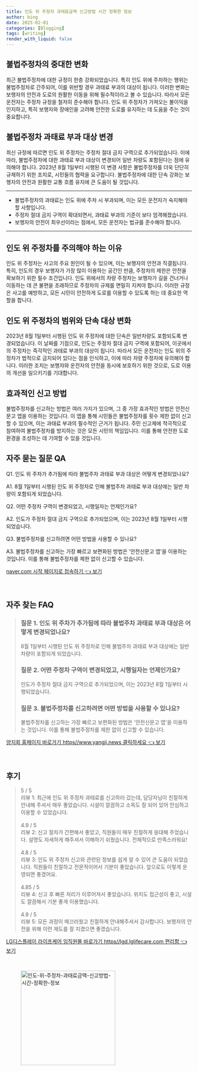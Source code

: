```yaml
---
title: 인도 위 주정차 과태료금액 신고방법 시간 정확한 정보
author: bing
date: 2025-02-01
categories: [Blogging]
tags: [writing]
render_with_liquid: false
---
```



<h2 id='불법주정차의 중대한 변화'>불법주정차의 중대한 변화</h2>

<p>최근 불법주정차에 대한 규정이 한층 강화되었습니다. 특히 인도 위에 주차하는 행위는 불법주정차로 간주되어, 이를 위반할 경우 과태료 부과의 대상이 됩니다. 이러한 변화는 보행자의 안전과 도로의 원활한 이동을 위해 필수적이라고 볼 수 있습니다. 따라서 모든 운전자는 주정차 규정을 철저히 준수해야 합니다. 인도 위 주정차가 가져오는 불이익을 인지하고, 특히 보행자와 장애인을 고려해 안전한 도로를 유지하는 데 도움을 주는 것이 중요합니다.</p>

<h2 id='불법주정차 과태료 부과 대상 변경'>불법주정차 과태료 부과 대상 변경</h2>

<p>최신 규정에 따르면 인도 위 주정차는 주정차 절대 금지 구역으로 추가되었습니다. 이에 따라, 불법주정차에 대한 과태료 부과 대상이 변경되어 일반 차량도 포함된다는 점에 유의해야 합니다. 2023년 8월 1일부터 시행된 이 변경 사항은 불법주정차를 더욱 단단히 규제하기 위한 조치로, 시민들의 협력을 요구합니다. 불법주정차에 대한 단속 강화는 보행자의 안전과 원활한 교통 흐름 유지에 큰 도움이 될 것입니다.</p>

<hr />

<ul>
    <li>불법주정차의 과태료는 인도 위에 주차 시 부과되며, 이는 모든 운전자가 숙지해야 할 사항입니다.</li>
    <li>주정차 절대 금지 구역이 확대되면서, 과태료 부과의 기준이 보다 엄격해졌습니다.</li>
    <li>보행자의 안전이 최우선이라는 점에서, 모든 운전자는 법규를 준수해야 합니다.</li>
</ul>

<hr />

<h2 id='인도 위 주정차를 주의해야 하는 이유'>인도 위 주정차를 주의해야 하는 이유</h2>

<p>인도 위 주정차는 사고의 주요 원인이 될 수 있으며, 이는 보행자의 안전과 직결됩니다. 특히, 인도의 경우 보행자가 가장 많이 이용하는 공간인 만큼, 주정차의 제한은 안전을 확보하기 위한 필수 조건입니다. 인도 위에서의 차량 주정차는 보행자가 길을 건너거나 이동하는 데 큰 불편을 초래하므로 주정차의 규제를 면밀히 지켜야 합니다. 이러한 규정은 사고를 예방하고, 모든 시민이 안전하게 도로를 이용할 수 있도록 하는 데 중요한 역할을 합니다.</p>

<h2 id='인도 위 주정차의 범위와 단속 대상 변화'>인도 위 주정차의 범위와 단속 대상 변화</h2>

<p>2023년 8월 1일부터 시행된 인도 위 주정차에 대한 단속은 일반차량도 포함되도록 변경되었습니다. 이 날짜를 기점으로, 인도는 주정차 절대 금지 구역에 포함되어, 이곳에서의 주정차는 즉각적인 과태료 부과의 대상이 됩니다. 따라서 모든 운전자는 인도 위의 주정차가 법적으로 금지되어 있다는 점을 인식하고, 이에 따라 차량 주정차에 유의해야 합니다. 이러한 조치는 보행자와 운전자의 안전을 동시에 보호하기 위한 것으로, 도로 이용의 개선을 일으키기를 기대합니다.</p>

<h2 id='효과적인 신고 방법'>효과적인 신고 방법</h2>

<p>불법주정차를 신고하는 방법은 여러 가지가 있으며, 그 중 가장 효과적인 방법은 안전신문고 앱을 이용하는 것입니다. 이 앱을 통해 시민들은 불법주정차를 횟수 제한 없이 신고할 수 있으며, 이는 과태료 부과의 필수적인 근거가 됩니다. 주민 신고제에 적극적으로 참여하여 불법주정차를 방지하는 것은 모든 시민의 책임입니다. 이를 통해 안전한 도로 환경을 조성하는 데 기여할 수 있을 것입니다.</p>

<h2 id='자주 묻는 질문 QA'>자주 묻는 질문 QA</h2>

<p>Q1. 인도 위 주차가 추가됨에 따라 불법주차 과태료 부과 대상은 어떻게 변경되었나요?</p>

<p>A1. 8월 1일부터 시행된 인도 위 주정차로 인해 불법주차 과태료 부과 대상에는 일반 차량이 포함되게 되었습니다.</p>

<p>Q2. 어떤 주정차 구역이 변경되었고, 시행일자는 언제인가요?</p>

<p>A2. 인도가 주정차 절대 금지 구역으로 추가되었으며, 이는 2023년 8월 1일부터 시행되었습니다.</p>

<p>Q3. 불법주정차를 신고하려면 어떤 방법을 사용할 수 있나요?</p>

<p>A3. 불법주정차를 신고하는 가장 빠르고 보편화된 방법은 '안전신문고 앱'을 이용하는 것입니다. 이를 통해 불법주정차를 제한 없이 신고할 수 있습니다.</p>


<p><a class="click-button" title="naver.com 시작 페이지로 접속하기" href="https://blackassets.github.io/posts/naver.com-%EC%8B%9C%EC%9E%91-%ED%8E%98%EC%9D%B4%EC%A7%80%EB%A1%9C-%EC%A0%91%EC%86%8D%ED%95%98%EA%B8%B0/" rel="dofollow">naver.com 시작 페이지로 접속하기 👈 보기</a></p><br>
<h2 id='자주_찾는_FAQ'>자주 찾는 FAQ</h2>
<div itemscope="" itemtype="https://schema.org/FAQPage"> 
<blockquote> 
<div itemscope="" itemprop="mainEntity" itemtype="https://schema.org/Question"> 
<h3 itemprop="name">질문 1. 인도 위 주차가 추가됨에 따라 불법주차 과태료 부과 대상은 어떻게 변경되었나요?</h3> 
<div itemscope="" itemprop="acceptedAnswer" itemtype="https://schema.org/Answer"> 
<span itemprop="text"> 
<p>8월 1일부터 시행된 인도 위 주정차로 인해 불법주차 과태료 부과 대상에는 일반차량이 포함되게 되었습니다.</p> 
</span> 
</div> 
</div> 
<div itemscope="" itemprop="mainEntity" itemtype="https://schema.org/Question"> 
<h3 itemprop="name">질문 2. 어떤 주정차 구역이 변경되었고, 시행일자는 언제인가요?</h3> 
<div itemscope="" itemprop="acceptedAnswer" itemtype="https://schema.org/Answer"> 
<span itemprop="text"> 
<p>인도가 주정차 절대 금지 구역으로 추가되었으며, 이는 2023년 8월 1일부터 시행되었습니다.</p> 
</span> 
</div> 
</div> 
<div itemscope="" itemprop="mainEntity" itemtype="https://schema.org/Question"> 
<h3 itemprop="name">질문 3. 불법주정차를 신고하려면 어떤 방법을 사용할 수 있나요?</h3> 
<div itemscope="" itemprop="acceptedAnswer" itemtype="https://schema.org/Answer"> 
<span itemprop="text"> 
<p>불법주정차를 신고하는 가장 빠르고 보편화된 방법은 '안전신문고 앱'을 이용하는 것입니다. 이를 통해 불법주정차를 제한 없이 신고할 수 있습니다.</p> 
</span> 
</div> 
</div> 
</blockquote> 
</div>
<p><a class="click-button" title="양지회 홈페이지 바로가기 https//www.yangji.news 클릭하세요" href="https://blackassets.github.io/posts/%EC%96%91%EC%A7%80%ED%9A%8C-%ED%99%88%ED%8E%98%EC%9D%B4%EC%A7%80-%EB%B0%94%EB%A1%9C%EA%B0%80%EA%B8%B0-httpswww.yangji.news-%ED%81%B4%EB%A6%AD%ED%95%98%EC%84%B8%EC%9A%94/" rel="dofollow">양지회 홈페이지 바로가기 https//www.yangji.news 클릭하세요 👈 보기</a></p><br>
<h2 id='후기'>후기</h2>
<div itemscope itemtype="https://schema.org/Product">
  <blockquote>
  <div itemprop="review" itemscope itemtype="https://schema.org/Review">
      <div itemprop="reviewRating" itemscope itemtype="https://schema.org/Rating"> <span itemprop="ratingValue">5</span> / <span itemprop="bestRating">5</span> </div>
      <span itemprop="reviewBody">리뷰 1: 최근에 인도 위 주정차 과태료를 신고하러 갔는데, 담당자님이 친절하게 안내해 주셔서 매우 좋았습니다. 시설이 깔끔하고 소독도 잘 되어 있어 안심하고 이용할 수 있었습니다.</span>
  </div>
  <br>
  <div itemprop="review" itemscope itemtype="https://schema.org/Review">
      <div itemprop="reviewRating" itemscope itemtype="https://schema.org/Rating"> <span itemprop="ratingValue">4.9</span> / <span itemprop="bestRating">5</span> </div>
      <span itemprop="reviewBody">리뷰 2: 신고 절차가 간편해서 좋았고, 직원들이 매우 친절하게 응대해 주었습니다. 설명도 자세하게 해주셔서 이해하기 쉬웠습니다. 전체적으로 만족스러워요!</span>
  </div>
  <br>
  <div itemprop="review" itemscope itemtype="https://schema.org/Review">
      <div itemprop="reviewRating" itemscope itemtype="https://schema.org/Rating"> <span itemprop="ratingValue">4.8</span> / <span itemprop="bestRating">5</span> </div>
      <span itemprop="reviewBody">리뷰 3: 인도 위 주정차 신고와 관련된 정보를 쉽게 알 수 있어 큰 도움이 되었습니다. 직원들이 친절하고 전문적이어서 기분이 좋았습니다. 앞으로도 이렇게 운영되면 좋겠어요.</span>
  </div>
  <br>
  <div itemprop="review" itemscope itemtype="https://schema.org/Review">
      <div itemprop="reviewRating" itemscope itemtype="https://schema.org/Rating"> <span itemprop="ratingValue">4.85</span> / <span itemprop="bestRating">5</span> </div>
      <span itemprop="reviewBody">리뷰 4: 신고 후 빠른 처리가 이루어져서 좋았습니다. 위치도 접근성이 좋고, 시설도 깔끔해서 기분 좋게 이용했습니다.</span>
  </div>
  <br>
  <div itemprop="review" itemscope itemtype="https://schema.org/Review">
      <div itemprop="reviewRating" itemscope itemtype="https://schema.org/Rating"> <span itemprop="ratingValue">4.9</span> / <span itemprop="bestRating">5</span> </div>
      <span itemprop="reviewBody">리뷰 5: 모든 과정이 매끄러웠고 친절하게 안내해주셔서 감사합니다. 보행자의 안전을 위해 이런 제도를 잘 지켰으면 좋겠습니다.</span>
  </div>
  </blockquote>
</div>
<p><a class="click-button" title="LG디스플레이 라이프케어 임직원몰 바로가기 https//lgd.lglifecare.com 편리함" href="https://blackassets.github.io/posts/LG%EB%94%94%EC%8A%A4%ED%94%8C%EB%A0%88%EC%9D%B4-%EB%9D%BC%EC%9D%B4%ED%94%84%EC%BC%80%EC%96%B4-%EC%9E%84%EC%A7%81%EC%9B%90%EB%AA%B0-%EB%B0%94%EB%A1%9C%EA%B0%80%EA%B8%B0-httpslgd.lglifecare.com-%ED%8E%B8%EB%A6%AC%ED%95%A8/" rel="dofollow">LG디스플레이 라이프케어 임직원몰 바로가기 https//lgd.lglifecare.com 편리함 👈 보기</a></p><br>
<figure class="image"><img src="https://blackassets.github.io/assets/img/thumbnail/인도-위-주정차-과태료금액-신고방법-시간-정확한-정보.webp" alt="인도-위-주정차-과태료금액-신고방법-시간-정확한-정보" width="256" height="256"></figure>